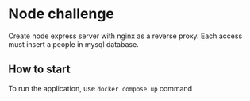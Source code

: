 # Node challenge

Create node express server with nginx as a reverse proxy. Each access must insert a people in mysql database.

## How to start

To run the application, use `docker compose up` command